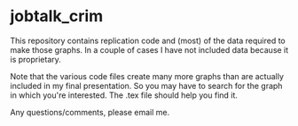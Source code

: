 # jobtalk_crim

This repository contains replication code and (most) of the data required to make those graphs. In a couple of cases I have not included data because it is proprietary. 

Note that the various code files create many more graphs than are actually included in my final presentation. So you may have to search for the graph in which you're interested. The .tex file should help you find it. 

Any questions/comments, please email me.  